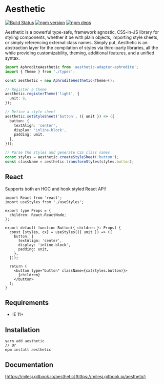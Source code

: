 # Aesthetic

[![Build Status](https://travis-ci.org/milesj/aesthetic.svg?branch=master)](https://travis-ci.org/milesj/aesthetic)
[![npm version](https://badge.fury.io/js/aesthetic.svg)](https://www.npmjs.com/package/aesthetic)
[![npm deps](https://david-dm.org/milesj/aesthetic.svg?path=packages/core)](https://www.npmjs.com/package/aesthetic)

Aesthetic is a powerful type-safe, framework agnostic, CSS-in-JS library for styling components,
whether it be with plain objects, importing style sheets, or simply referencing external class
names. Simply put, Aesthetic is an abstraction layer for the compilation of styles via third-party
libraries, all the while providing customizability, theming, additional features, and a unified
syntax.

```ts
import AphroditeAesthetic from 'aesthetic-adapter-aphrodite';
import { Theme } from './types';

const aesthetic = new AphroditeAesthetic<Theme>();

// Register a theme
aesthetic.registerTheme('light', {
  unit: 8,
});

// Define a style sheet
aesthetic.setStyleSheet('button', ({ unit }) => ({
  button: {
    textAlign: 'center',
    display: 'inline-block',
    padding: unit,
  },
}));

// Parse the styles and generate CSS class names
const styles = aesthetic.createStyleSheet('button');
const className = aesthetic.transformStyles(styles.button);
```

## React

Supports both an HOC and hook styled React API!

```tsx
import React from 'react';
import useStyles from './useStyles';

export type Props = {
  children: React.ReactNode;
};

export default function Button({ children }: Props) {
  const [styles, cx] = useStyles(({ unit }) => ({
    button: {
      textAlign: 'center',
      display: 'inline-block',
      padding: unit,
    },
  }));

  return (
    <button type="button" className={cx(styles.button)}>
      {children}
    </button>
  );
}
```

## Requirements

- IE 11+

## Installation

```
yarn add aesthetic
// Or
npm install aesthetic
```

## Documentation

[https://milesj.gitbook.io/aesthetic](https://milesj.gitbook.io/aesthetic)
